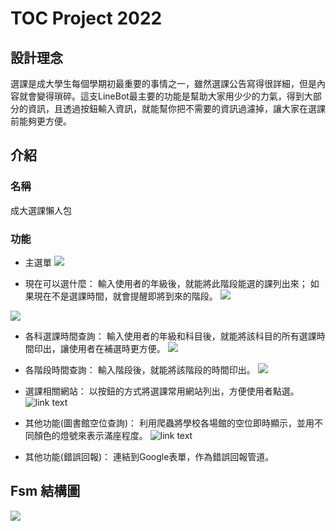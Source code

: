 # TOC Project 2022

## 設計理念
選課是成大學生每個學期初最重要的事情之一，雖然選課公告寫得很詳細，但是內容就會變得瑣碎。這支LineBot最主要的功能是幫助大家用少少的力氣，得到大部分的資訊，且透過按鈕輸入資訊，就能幫你把不需要的資訊過濾掉，讓大家在選課前能夠更方便。

## 介紹
### 名稱
成大選課懶人包
![]()


### 功能
+ 主選單
![](https://cdn.discordapp.com/attachments/926861632460709962/927195719838871582/unknown.png)

+ 現在可以選什麼：
輸入使用者的年級後，就能將此階段能選的課列出來；
如果現在不是選課時間，就會提醒即將到來的階段。
![](https://cdn.discordapp.com/attachments/926861632460709962/927196756767289394/LINE_capture_662824031.959698.jpg)

![](https://cdn.discordapp.com/attachments/926861632460709962/927196756964438016/LINE_capture_662824061.295062.jpg)

+ 各科選課時間查詢：
輸入使用者的年級和科目後，就能將該科目的所有選課時間印出，讓使用者在補選時更方便。
![](https://cdn.discordapp.com/attachments/926861632460709962/927197775052046407/LINE_capture_662824361.155217.jpg)

+ 各階段時間查詢：
輸入階段後，就能將該階段的時間印出。
![](https://cdn.discordapp.com/attachments/926861632460709962/927198156050038824/IMG_6549.png)

+ 選課相關網站：
以按鈕的方式將選課常用網站列出，方便使用者點選。
![link text](https://cdn.discordapp.com/attachments/926861632460709962/927198949801099294/IMG_6551.png)

+ 其他功能(圖書館空位查詢)：
利用爬蟲將學校各場館的空位即時顯示，並用不同顏色的燈號來表示滿座程度。
![link text](https://cdn.discordapp.com/attachments/926861632460709962/927198949293568020/IMG_6550.png)

+ 其他功能(錯誤回報)：
連結到Google表單，作為錯誤回報管道。


## Fsm 結構圖
![](https://cdn.discordapp.com/attachments/926861632460709962/927206754578726912/fsm.png)

